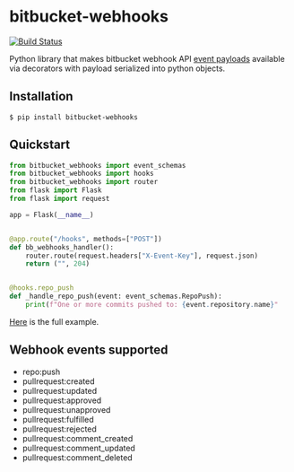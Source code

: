 # bitbucket-webhooks
 
[![Build Status](https://travis-ci.com/mukund-murali/bitbucket-webhooks.svg?branch=master)](https://travis-ci.com/mukund-murali/bitbucket-webhooks)

Python library that makes bitbucket webhook API [event payloads](https://confluence.atlassian.com/bitbucket/event-payloads-740262817.html) available via decorators with payload serialized into python objects.


## Installation

```
$ pip install bitbucket-webhooks
```

## Quickstart

```python
from bitbucket_webhooks import event_schemas
from bitbucket_webhooks import hooks
from bitbucket_webhooks import router
from flask import Flask
from flask import request

app = Flask(__name__)


@app.route("/hooks", methods=["POST"])
def bb_webhooks_handler():
    router.route(request.headers["X-Event-Key"], request.json)
    return ("", 204)


@hooks.repo_push
def _handle_repo_push(event: event_schemas.RepoPush):
    print(f"One or more commits pushed to: {event.repository.name}"
```

[Here](https://github.com/mukund-murali/bitbucket-webhooks/tree/master/examples/sample_flask_app) is the full example.


## Webhook events supported

* repo:push
* pullrequest:created
* pullrequest:updated
* pullrequest:approved
* pullrequest:unapproved
* pullrequest:fulfilled
* pullrequest:rejected
* pullrequest:comment_created
* pullrequest:comment_updated
* pullrequest:comment_deleted
